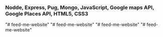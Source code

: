 
### Nodde, Express, Pug, Mongo, JavaScript, Google maps API, Google Places API, HTML5, CSS3

"# feed-me-website" 
"# feed-me-website" 
"# feed-me-website" 
"# feed-me-website" 
